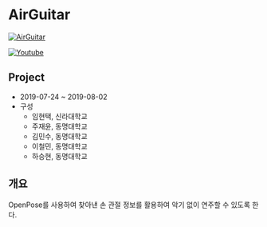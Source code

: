 # AirGuitar

[![AirGuitar](http://img.youtube.com/watch?v=RaQGj5DZogk/0.jpg)](https://www.youtube.com/watch?v=RaQGj5DZogk)

[![Youtube](http://img.youtube.com/vi/YiHAZ-QiMNA/0.jpg)](https://youtu.be/YiHAZ-QiMNA)  

## Project
- 2019-07-24 \~ 2019-08-02
- 구성
   - 임현택, 신라대학교
   - 주재윤, 동명대학교
   - 김민수, 동명대학교
   - 이철민, 동명대학교
   - 하승현, 동명대학교

## 개요
OpenPose를 사용하여 찾아낸 손 관절 정보를 활용하여 악기 없이 연주할 수 있도록 한다.

